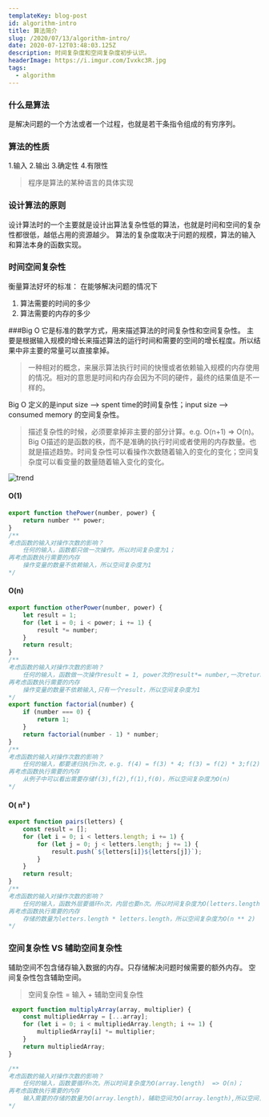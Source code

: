 ```yaml
---
templateKey: blog-post
id: algorithm-intro
title: 算法简介
slug: /2020/07/13/algorithm-intro/
date: 2020-07-12T03:48:03.125Z
description: 时间复杂度和空间复杂度初步认识。
headerImage: https://i.imgur.com/Ivxkc3R.jpg
tags:
  - algorithm
---
```

### 什么是算法
是解决问题的一个方法或者一个过程，也就是若干条指令组成的有穷序列。
### 算法的性质
1.输入
2.输出
3.确定性
4.有限性
> 程序是算法的某种语言的具体实现
### 设计算法的原则
设计算法时的一个主要就是设计出算法复杂性低的算法，也就是时间和空间的复杂性都很低，越低占用的资源越少。
算法的复杂度取决于问题的规模，算法的输入和算法本身的函数实现。
### 时间空间复杂性
衡量算法好坏的标准：
在能够解决问题的情况下
1. 算法需要的时间的多少
2. 算法需要的内存的多少

###Big O
它是标准的数学方式，用来描述算法的时间复杂性和空间复杂性。
主要是根据输入规模的增长来描述算法的运行时间和需要的空间的增长程度。所以结果中非主要的常量可以直接拿掉。
> 一种相对的概念，来展示算法执行时间的快慢或者依赖输入规模的内存使用的情况。相对的意思是时间和内存会因为不同的硬件，最终的结果值是不一样的。

Big  O 定义的是input  size --> spent time的时间复杂性；input size --> consumed memory 的空间复杂性。
> 描述复杂性的时候，必须要拿掉非主要的部分计算。e.g. O(n+1) => O(n)。Big O描述的是函数的秩，而不是准确的执行时间或者使用的内存数量。也就是描述趋势。时间复杂性可以看操作次数随着输入的变化的变化；空间复杂度可以看变量的数量随着输入变化的变化。

![trend](https://i.imgur.com/n1zzzfV.png 'func')


#### O(1)
``` javascript
export function thePower(number, power) {
	return number ** power;
}
/**
考虑函数的输入对操作次数的影响？
	任何的输入，函数都只做一次操作。所以时间复杂度为1；
再考虑函数执行需要的内存
	操作变量的数量不依赖输入，所以空间复杂度为1
*/
```
#### O(n)
``` javascript
export function otherPower(number, power) { 
	let result = 1;
	for (let i = 0; i < power; i += 1) {
		result *= number;
	}
	return result;
}
/**
考虑函数的输入对操作次数的影响？
	任何的输入，函数做一次操作result = 1, power次的result*= number,一次return result。所以时间复杂度为O(1) + O(power) + O(1) =>O(power) => O(n)；
再考虑函数执行需要的内存
	操作变量的数量不依赖输入,只有一个result，所以空间复杂度为1
*/
export function factorial(number) {
	if (number === 0) {
		return 1;
	}
	return factorial(number - 1) * number;
}
/**
考虑函数的输入对操作次数的影响？
	任何的输入，都要递归执行n次，e.g. f(4) = f(3) * 4; f(3) = f(2) * 3;f(2) = f(1)*2; f(1) = f(0)*1;f(0)=1;。所以时间复杂度为O(1) + O(n)  => O(n)；
再考虑函数执行需要的内存
	从例子中可以看出需要存储f(3),f(2),f(1),f(0)，所以空间复杂度为O(n)
*/
```
#### O( n&sup2; )
``` javascript
export function pairs(letters) { 
	const result = [];
	for (let i = 0; i < letters.length; i += 1) { 
		for (let j = 0; j < letters.length; j += 1) {
			result.push(`${letters[i]}${letters[j]}`); 
		} 
	} 
	return result; 
}
/**
考虑函数的输入对操作次数的影响？
	任何的输入，函数外层要循环n次，内层也要n次。所以时间复杂度为O(letters.length * letters.length) =>O(letters.length**2) => O(n**2)；
再考虑函数执行需要的内存
	存储的数量为letters.length * letters.length，所以空间复杂度为O(n ** 2)
*/
```

### 空间复杂性 VS 辅助空间复杂性
辅助空间不包含储存输入数据的内存。只存储解决问题时候需要的额外内存。
空间复杂性包含辅助空间。
> 空间复杂性 = 输入 + 辅助空间复杂性

``` javascript
 export function multiplyArray(array, multiplier) { 
 	const multipliedArray = [...array]; 
	for (let i = 0; i < multipliedArray.length; i += 1) { 
		multipliedArray[i] *= multiplier; 
	} 
	return multipliedArray;
}

/**
考虑函数的输入对操作次数的影响？
	任何的输入，函数要循环n次。所以时间复杂度为O(array.length)  => O(n)；
再考虑函数执行需要的内存
	输入需要的存储的数量为O(array.length)，辅助空间为O(array.length),所以空间复杂度为O(n * 2) => O(n)
*/
```





